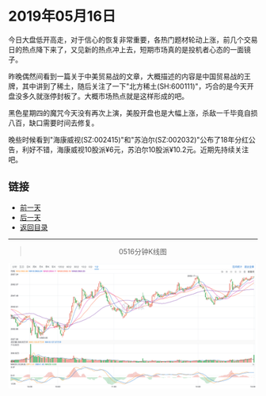 # 2019年05月16日

今日大盘低开高走，对于信心的恢复非常重要，各热门题材轮动上涨，前几个交易日的热点降下来了，又见新的热点冲上去，短期市场真的是投机者心态的一面镜子。

昨晚偶然间看到一篇关于中美贸易战的文章，大概描述的内容是中国贸易战的王牌，其中讲到了稀土，随后关注了一下"北方稀土(SH:600111)"，巧合的是今天开盘没多久就涨停封板了。大概市场热点就是这样形成的吧。

黑色星期四的魔咒今天没有再次上演，美股开盘也是大幅上涨，杀敌一千毕竟自损八百，缺口需要时间去修复。

晚些时候看到"海康威视(SZ:002415)"和"苏泊尔(SZ:002032)"公布了18年分红公告，利好不错，海康威视10股派¥6元，苏泊尔10股派¥10.2元。近期先持续关注吧。

## 链接

- [前一天](https://github.com/gdoggy/investment-diary/blob/master/2019/0515.md)
- [后一天](https://github.com/gdoggy/investment-diary/blob/master/2019/0517.md)
- [返回目录](https://github.com/gdoggy/investment-diary)

---

> <center>0516分钟K线图</center>

![K minute](https://github.com/gdoggy/investment-diary/blob/master/2019/RunChart/0516.png)